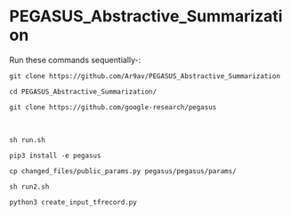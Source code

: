 # PEGASUS_Abstractive_Summarization

Run these commands sequentially-:

`
git clone https://github.com/Ar9av/PEGASUS_Abstractive_Summarization
`

`
cd PEGASUS_Abstractive_Summarization/
`
<br />

`
git clone https://github.com/google-research/pegasus
`

<br />

`
sh run.sh
`
<br />

`
pip3 install -e pegasus
`
<br />

`
cp changed_files/public_params.py pegasus/pegasus/params/
`
<br />

`
sh run2.sh
`
<br />

`
python3 create_input_tfrecord.py
`
<br />
